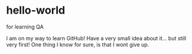 # hello-world
for learning QA

I am on my way to learn GitHub! Have a very small idea about it... but still very first!
One thing I know for sure, is that I wont give up.
